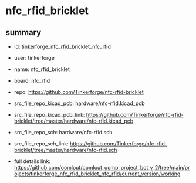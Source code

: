 # nfc_rfid_bricklet
 
## summary 
* id: tinkerforge_nfc_rfid_bricklet_nfc_rfid
* user: tinkerforge
* name: nfc_rfid_bricklet
* board: nfc_rfid
* repo: https://github.com/Tinkerforge/nfc-rfid-bricklet
* src_file_repo_kicad_pcb: hardware/nfc-rfid.kicad_pcb
* src_file_repo_kicad_pcb_link: https://github.com/Tinkerforge/nfc-rfid-bricklet/tree/master/hardware/nfc-rfid.kicad_pcb


* src_file_repo_sch: hardware/nfc-rfid.sch
* src_file_repo_sch_link: https://github.com/Tinkerforge/nfc-rfid-bricklet/tree/master/hardware/nfc-rfid.sch
* full details link: https://github.com/oomlout/oomlout_oomp_project_bot_v_2/tree/main/projects/tinkerforge_nfc_rfid_bricklet_nfc_rfid/current_version/working  







